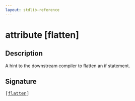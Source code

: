 ```yaml
---
layout: stdlib-reference
---
```


# attribute [flatten]

## Description

A hint to the downstream compiler to flatten an if statement.


## Signature

<pre>
[<a href="flatten.html">flatten</a>]
</pre>

